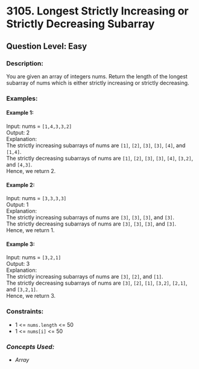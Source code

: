 # 3105. Longest Strictly Increasing or Strictly Decreasing Subarray
## Question Level: Easy
### Description:
You are given an array of integers nums. Return the length of the longest subarray of nums which is either strictly increasing or strictly decreasing.

### Examples:
#### Example 1:
Input: nums = `[1,4,3,3,2]`<br>
Output: 2<br>
Explanation:<br>
The strictly increasing subarrays of nums are `[1]`, `[2]`, `[3]`, `[3]`, `[4]`, and `[1,4]`.<br>
The strictly decreasing subarrays of nums are `[1]`, `[2]`, `[3]`, `[3]`, `[4]`, `[3,2]`, and `[4,3]`.<br>
Hence, we return 2.

#### Example 2:
Input: nums = `[3,3,3,3]`<br>
Output: 1<br>
Explanation:<br>
The strictly increasing subarrays of nums are `[3]`, `[3]`, `[3]`, and `[3]`.<br>
The strictly decreasing subarrays of nums are `[3]`, `[3]`, `[3]`, and `[3]`.<br>
Hence, we return 1.

#### Example 3:
Input: nums = `[3,2,1]`<br>
Output: 3<br>
Explanation:<br>
The strictly increasing subarrays of nums are `[3]`, `[2]`, and `[1]`.<br>
The strictly decreasing subarrays of nums are `[3]`, `[2]`, `[1]`, `[3,2]`, `[2,1]`, and `[3,2,1]`.<br>
Hence, we return 3.


### Constraints:

- 1 <= `nums.length` <= 50
- 1 <= `nums[i]` <= 50

### <i>Concepts Used:
- Array </i>